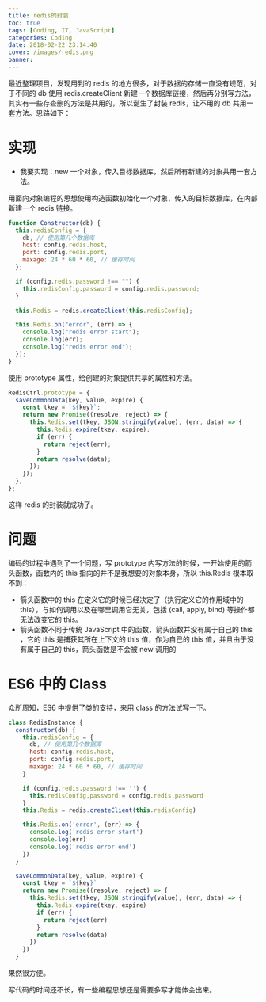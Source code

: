 ```yaml
---
title: redis的封装
toc: true
tags: [Coding, IT, JavaScript]
categories: Coding
date: 2018-02-22 23:14:40
cover: /images/redis.png
banner:
---
```


最近整理项目，发现用到的 redis 的地方很多，对于数据的存储一直没有规范，对于不同的 db 使用 redis.createClient 新建一个数据库链接，然后再分别写方法，其实有一些存查删的方法是共用的，所以诞生了封装 redis，让不用的 db 共用一套方法。思路如下：

<!--more-->

# 实现

- 我要实现：new 一个对象，传入目标数据库，然后所有新建的对象共用一套方法。

用面向对象编程的思想使用构造函数初始化一个对象，传入的目标数据库，在内部新建一个 redis 链接。

```js
function Constructor(db) {
  this.redisConfig = {
    db, // 使用第几个数据库
    host: config.redis.host,
    port: config.redis.port,
    maxage: 24 * 60 * 60, // 缓存时间
  };

  if (config.redis.password !== "") {
    this.redisConfig.password = config.redis.password;
  }

  this.Redis = redis.createClient(this.redisConfig);

  this.Redis.on("error", (err) => {
    console.log("redis error start");
    console.log(err);
    console.log("redis error end");
  });
}
```

使用 prototype 属性，给创建的对象提供共享的属性和方法。

```js
RedisCtrl.prototype = {
  saveCommonData(key, value, expire) {
    const tkey = `${key}`;
    return new Promise((resolve, reject) => {
      this.Redis.set(tkey, JSON.stringify(value), (err, data) => {
        this.Redis.expire(tkey, expire);
        if (err) {
          return reject(err);
        }
        return resolve(data);
      });
    });
  },
};
```

这样 redis 的封装就成功了。

# 问题

编码的过程中遇到了一个问题，写 prototype 内写方法的时候，一开始使用的箭头函数，函数内的 this 指向的并不是我想要的对象本身，所以 this.Redis 根本取不到：

- 箭头函数中的 this 在定义它的时候已经决定了（执行定义它的作用域中的 this），与如何调用以及在哪里调用它无关，包括 (call, apply, bind) 等操作都无法改变它的 this。
- 箭头函数不同于传统 JavaScript 中的函数，箭头函数并没有属于自己的 this ，它的 this 是捕获其所在上下文的 this 值，作为自己的 this 值，并且由于没有属于自己的 this，箭头函数是不会被 new 调用的

# ES6 中的 Class

众所周知，ES6 中提供了类的支持，来用 class 的方法试写一下。

```js
class RedisInstance {
  constructor(db) {
    this.redisConfig = {
      db, // 使用第几个数据库
      host: config.redis.host,
      port: config.redis.port,
      maxage: 24 * 60 * 60, // 缓存时间
    }

    if (config.redis.password !== '') {
      this.redisConfig.password = config.redis.password
    }
    this.Redis = redis.createClient(this.redisConfig)

    this.Redis.on('error', (err) => {
      console.log('redis error start')
      console.log(err)
      console.log('redis error end')
    })
  }

  saveCommonData(key, value, expire) {
    const tkey = `${key}`
    return new Promise((resolve, reject) => {
      this.Redis.set(tkey, JSON.stringify(value), (err, data) => {
        this.Redis.expire(tkey, expire)
        if (err) {
          return reject(err)
        }
        return resolve(data)
      })
    })
  }
```

果然很方便。

写代码的时间还不长，有一些编程思想还是需要多写才能体会出来。

